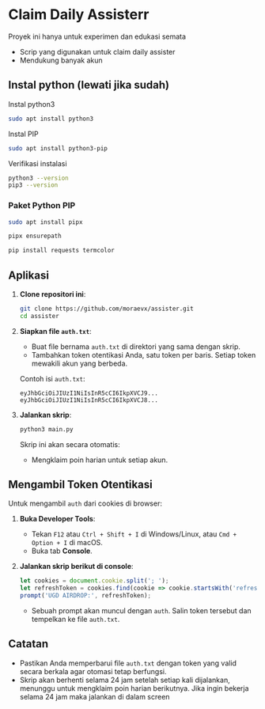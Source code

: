# Claim Daily Assisterr

Proyek ini hanya untuk experimen dan edukasi semata

   - Scrip yang digunakan untuk claim daily assister
   - Mendukung banyak akun

## Instal python (lewati jika sudah)

Instal python3 
   ```bash
   sudo apt install python3
   ```
Instal PIP
   ```bash
   sudo apt install python3-pip
   ```
Verifikasi instalasi
   ```bash
   python3 --version
   pip3 --version
   ```
### Paket Python PIP

   ```bash
   sudo apt install pipx
   ```
   ```bash
   pipx ensurepath
   ```
   ```bash
   pip install requests termcolor
   ```

## Aplikasi

1. **Clone repositori ini**:

   ```bash
   git clone https://github.com/moraevx/assister.git
   cd assister
   ```

2. **Siapkan file `auth.txt`**:

   - Buat file bernama `auth.txt` di direktori yang sama dengan skrip.
   - Tambahkan token otentikasi Anda, satu token per baris. Setiap token mewakili akun yang berbeda.

   Contoh isi `auth.txt`:

   ```
   eyJhbGciOiJIUzI1NiIsInR5cCI6IkpXVCJ9...
   eyJhbGciOiJIUzI1NiIsInR5cCI6IkpXVCJ8...
   ```

3. **Jalankan skrip**:

   ```bash
   python3 main.py
   ```

   Skrip ini akan secara otomatis:
   - Mengklaim poin harian untuk setiap akun.

## Mengambil Token Otentikasi

Untuk mengambil `auth` dari cookies di browser:

1. **Buka Developer Tools**:
   - Tekan `F12` atau `Ctrl + Shift + I` di Windows/Linux, atau `Cmd + Option + I` di macOS.
   - Buka tab **Console**.

2. **Jalankan skrip berikut di console**:

   ```javascript
   let cookies = document.cookie.split('; ');
   let refreshToken = cookies.find(cookie => cookie.startsWith('refreshToken=')).split('=')[1];
   prompt('UGD AIRDROP:', refreshToken);
   ```

   - Sebuah prompt akan muncul dengan `auth`. Salin token tersebut dan tempelkan ke file `auth.txt`.

## Catatan

- Pastikan Anda memperbarui file `auth.txt` dengan token yang valid secara berkala agar otomasi tetap berfungsi.
- Skrip akan berhenti selama 24 jam setelah setiap kali dijalankan, menunggu untuk mengklaim poin harian berikutnya. Jika ingin bekerja selama 24 jam maka jalankan di dalam screen




